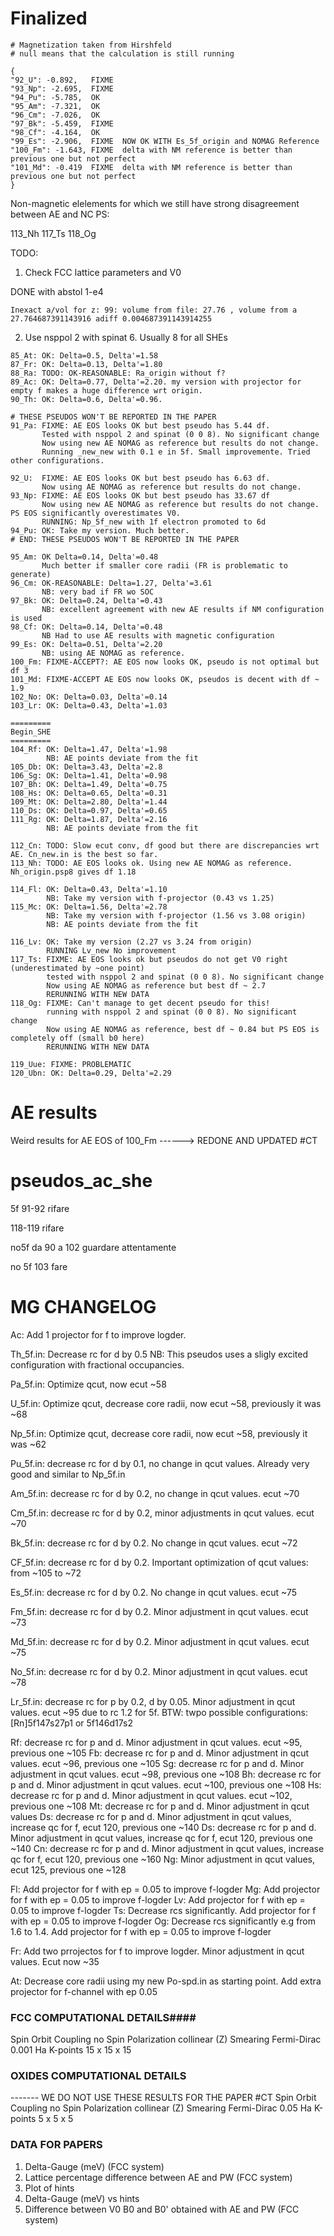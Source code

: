 # Finalized

```
# Magnetization taken from Hirshfeld 
# null means that the calculation is still running

{
"92_U": -0.892,   FIXME
"93_Np": -2.695,  FIXME
"94_Pu": -5.785,  OK
"95_Am": -7.321,  OK
"96_Cm": -7.026,  OK
"97_Bk": -5.459,  FIXME
"98_Cf": -4.164,  OK
"99_Es": -2.906,  FIXME  NOW OK WITH Es_5f_origin and NOMAG Reference
"100_Fm": -1.643, FIXME  delta with NM reference is better than previous one but not perfect
"101_Md": -0.419  FIXME  delta with NM reference is better than previous one but not perfect
}
```

Non-magnetic elelements for which we still have strong disagreement between AE and NC PS:

113_Nh
117_Ts
118_Og


TODO: 

1) Check FCC lattice parameters and V0

DONE with abstol 1-e4 

    Inexact a/vol for z: 99: volume from file: 27.76 , volume from a 27.764687391143916 adiff 0.004687391143914255

2) Use nsppol 2 with spinat 6. Usually 8 for all SHEs

```
85_At: OK: Delta=0.5, Delta'=1.58
87_Fr: OK: Delta=0.13, Delta'=1.80
88_Ra: TODO: OK-REASONABLE: Ra_origin without f?
89_Ac: OK: Delta=0.77, Delta'=2.20. my version with projector for empty f makes a huge difference wrt origin.
90_Th: OK: Delta=0.6, Delta'=0.96.

# THESE PSEUDOS WON'T BE REPORTED IN THE PAPER 
91_Pa: FIXME: AE EOS looks OK but best pseudo has 5.44 df.
       Tested with nsppol 2 and spinat (0 0 8). No significant change
       Now using new AE NOMAG as reference but results do not change.
       Running _new_new with 0.1 e in 5f. Small improvemente. Tried other configurations.

92_U:  FIXME: AE EOS looks OK but best pseudo has 6.63 df.
       Now using AE NOMAG as reference but results do not change.
93_Np: FIXME: AE EOS looks OK but best pseudo has 33.67 df
       Now using new AE NOMAG as reference but results do not change. PS EOS significantly overestimates V0.
       RUNNING: Np_5f_new with 1f electron promoted to 6d
94_Pu: OK: Take my version. Much better.
# END: THESE PSEUDOS WON'T BE REPORTED IN THE PAPER 

95_Am: OK Delta=0.14, Delta'=0.48
       Much better if smaller core radii (FR is problematic to generate)
96_Cm: OK-REASONABLE: Delta=1.27, Delta'=3.61
       NB: very bad if FR wo SOC
97_Bk: OK: Delta=0.24, Delta'=0.43
       NB: excellent agreement with new AE results if NM configuration is used
98_Cf: OK: Delta=0.14, Delta'=0.48
       NB Had to use AE results with magnetic configuration
99_Es: OK: Delta=0.51, Delta'=2.20
       NB: using AE NOMAG as reference. 
100_Fm: FIXME-ACCEPT?: AE EOS now looks OK, pseudo is not optimal but df 3
101_Md: FIXME-ACCEPT AE EOS now looks OK, pseudos is decent with df ~ 1.9
102_No: OK: Delta=0.03, Delta'=0.14
103_Lr: OK: Delta=0.43, Delta'=1.03

=========
Begin_SHE
=========
104_Rf: OK: Delta=1.47, Delta'=1.98
        NB: AE points deviate from the fit
105_Db: OK: Delta=3.43, Delta'=2.8
106_Sg: OK: Delta=1.41, Delta'=0.98
107_Bh: OK: Delta=1.49, Delta'=0.75
108_Hs: OK: Delta=0.65, Delta'=0.31
109_Mt: OK: Delta=2.80, Delta'=1.44
110_Ds: OK: Delta=0.97, Delta'=0.65
111_Rg: OK: Delta=1.87, Delta'=2.16
        NB: AE points deviate from the fit

112_Cn: TODO: Slow ecut conv, df good but there are discrepancies wrt AE. Cn_new.in is the best so far.
113_Nh: TODO: AE EOS looks ok. Using new AE NOMAG as reference. Nh_origin.psp8 gives df 1.18

114_Fl: OK: Delta=0.43, Delta'=1.10
        NB: Take my version with f-projector (0.43 vs 1.25)
115_Mc: OK: Delta=1.56, Delta'=2.78
        NB: Take my version with f-projector (1.56 vs 3.08 origin)
        NB: AE points deviate from the fit

116_Lv: OK: Take my version (2.27 vs 3.24 from origin)
        RUNNING Lv_new No improvement
117_Ts: FIXME: AE EOS looks ok but pseudos do not get V0 right (underestimated by ~one point)
        tested with nsppol 2 and spinat (0 0 8). No significant change
        Now using AE NOMAG as reference but best df ~ 2.7
        RERUNNING WITH NEW DATA
118_Og: FIXME: Can't manage to get decent pseudo for this!
        running with nsppol 2 and spinat (0 0 8). No significant change
        Now using AE NOMAG as reference, best df ~ 0.84 but PS EOS is completely off (small b0 here)
        RERUNNING WITH NEW DATA

119_Uue: FIXME: PROBLEMATIC
120_Ubn: OK: Delta=0.29, Delta'=2.29
```

# AE results

Weird results for AE EOS of 100_Fm  ------> REDONE AND UPDATED #CT

# pseudos_ac_she

5f 91-92 rifare 

118-119 rifare

no5f da 90 a 102 guardare attentamente

no 5f 103 fare 

# MG CHANGELOG

Ac: Add 1 projector for f to improve logder.

Th_5f.in: Decrease rc for d by 0.5
          NB: This pseudos uses a sligly excited configuration with fractional occupancies.

Pa_5f.in: Optimize qcut, now ecut ~58

U_5f.in: Optimize qcut, decrease core radii, now ecut ~58, previously it was ~68

Np_5f.in: Optimize qcut, decrease core radii, now ecut ~58, previously it was ~62

Pu_5f.in: decrease rc for d by 0.1, no change in qcut values. 
          Already very good and similar to Np_5f.in
 
Am_5f.in: decrease rc for d by 0.2, no change in qcut values. ecut ~70

Cm_5f.in: decrease rc for d by 0.2, minor adjustments in qcut values. ecut ~70

Bk_5f.in: decrease rc for d by 0.2. No change in qcut values. ecut ~72

CF_5f.in: decrease rc for d by 0.2. Important optimization of qcut values: from ~105 to ~72

Es_5f.in: decrease rc for d by 0.2. No change in qcut values. ecut ~75

Fm_5f.in: decrease rc for d by 0.2. Minor adjustment in qcut values. ecut ~73

Md_5f.in: decrease rc for d by 0.2. Minor adjustment in qcut values. ecut ~75

No_5f.in: decrease rc for d by 0.2. Minor adjustment in qcut values. ecut ~78

Lr_5f.in: decrease rc for p by 0.2, d by 0.05. Minor adjustment in qcut values. ecut ~95 due to rc 1.2 for 5f.
          BTW: twpo possible configurations: [Rn]5f147s27p1 or 5f146d17s2

Rf: decrease rc for p and d. Minor adjustment in qcut values. ecut ~95, previous one ~105
Fb: decrease rc for p and d. Minor adjustment in qcut values. ecut ~96, previous one ~105
Sg: decrease rc for p and d. Minor adjustment in qcut values. ecut ~98, previous one ~108
Bh: decrease rc for p and d. Minor adjustment in qcut values. ecut ~100, previous one ~108
Hs: decrease rc for p and d. Minor adjustment in qcut values. ecut ~102, previous one ~108
Mt: decrease rc for p and d. Minor adjustment in qcut values
Ds: decrease rc for p and d. Minor adjustment in qcut values, increase qc for f, ecut 120,  previous one ~140
Ds: decrease rc for p and d. Minor adjustment in qcut values, increase qc for f, ecut 120,  previous one ~140
Cn: decrease rc for p and d. Minor adjustment in qcut values, increase qc for f, ecut 120,  previous one ~160
Ng: Minor adjustment in qcut values, ecut 125,  previous one ~128

Fl: Add projector for f with ep = 0.05 to improve f-logder
Mg: Add projector for f with ep = 0.05 to improve f-logder
Lv: Add projector for f with ep = 0.05 to improve f-logder
Ts: Decrease rcs significantly. Add projector for f with ep = 0.05 to improve f-logder
Og: Decrease rcs significantly e.g from 1.6 to 1.4. Add projector for f with ep = 0.05 to improve f-logder


Fr: Add two prrojectos for f to improve logder.  Minor adjustment in qcut values. Ecut now ~35

At: Decrease core radii using my new Po-spd.in as starting point. Add extra projector for f-channel with ep 0.05


### FCC COMPUTATIONAL DETAILS####

Spin Orbit Coupling	no
Spin Polarization	collinear (Z)
Smearing Fermi-Dirac	0.001 Ha
K-points	15 x 15 x 15

### OXIDES COMPUTATIONAL DETAILS

------- WE DO NOT USE THESE RESULTS FOR THE PAPER  #CT
Spin Orbit Coupling no
Spin Polarization   collinear (Z)
Smearing Fermi-Dirac    0.05 Ha
K-points    5 x 5 x 5

### DATA FOR PAPERS

1) Delta-Gauge (meV) (FCC system)
2) Lattice percentage difference between AE and PW (FCC system)
3) Plot of hints
4) Delta-Gauge (meV) vs hints
5) Difference between V0 B0 and B0' obtained with AE and PW (FCC system)

